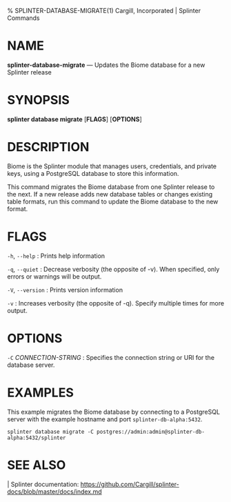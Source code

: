 % SPLINTER-DATABASE-MIGRATE(1) Cargill, Incorporated | Splinter Commands
<!--
  Copyright 2018-2020 Cargill Incorporated

  Licensed under the Apache License, Version 2.0 (the "License");
  you may not use this file except in compliance with the License.
  You may obtain a copy of the License at

      http://www.apache.org/licenses/LICENSE-2.0

  Unless required by applicable law or agreed to in writing, software
  distributed under the License is distributed on an "AS IS" BASIS,
  WITHOUT WARRANTIES OR CONDITIONS OF ANY KIND, either express or implied.
  See the License for the specific language governing permissions and
  limitations under the License.
-->

NAME
====

**splinter-database-migrate** — Updates the Biome database for a new Splinter
release

SYNOPSIS
========

**splinter database migrate** \[**FLAGS**\] \[**OPTIONS**\]

DESCRIPTION
===========

Biome is the Splinter module that manages users, credentials, and private keys,
using a PostgreSQL database to store this information.

This command migrates the Biome database from one Splinter release to the next.
If a new release adds new database tables or changes existing table formats,
run this command to update the Biome database to the new format.

FLAGS
=====

`-h`, `--help`
: Prints help information

`-q`, `--quiet`
: Decrease verbosity (the opposite of -v). When specified, only errors or
  warnings will be output.

`-V`, `--version`
: Prints version information

`-v`
: Increases verbosity (the opposite of -q). Specify multiple times for more
  output.

OPTIONS
=======

`-C` *CONNECTION-STRING*
: Specifies the connection string or URI for the database server.

EXAMPLES
========
This example migrates the Biome database by connecting to a PostgreSQL server
with the example hostname and port `splinter-db-alpha:5432`.

```
splinter database migrate -C postgres://admin:admin@splinter-db-alpha:5432/splinter
```

SEE ALSO
========
| Splinter documentation: https://github.com/Cargill/splinter-docs/blob/master/docs/index.md

